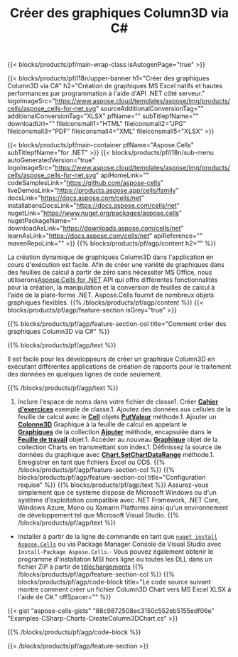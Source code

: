 ﻿---
title: Créer des graphiques Column3D via C#
url: /fr/net/create-column3d-chart/
description: C# Exemple de code pour créer des graphiques Column3D vers Excel à l'aide de la bibliothèque .NET. Utilisez ce code pour créer un graphique Column3D vers MS Excel dans VB.NET, Asp.NET ou toute autre application basée sur .NET.
---
{{< blocks/products/pf/main-wrap-class isAutogenPage="true" >}}

{{< blocks/products/pf/i18n/upper-banner h1="Créer des graphiques Column3D via C#" h2="Création de graphiques MS Excel natifs et hautes performances par programmation à l\'aide d\'API .NET côté serveur." logoImageSrc="https://www.aspose.cloud/templates/aspose/img/products/cells/aspose_cells-for-net.svg" sourceAdditionalConversionTag="" additionalConversionTag="XLSX" pfName="" subTitlepfName="" downloadUrl="" fileiconsmall1="HTML" fileiconsmall2="JPG" fileiconsmall3="PDF" fileiconsmall4="XML" fileiconsmall5="XLSX" >}}

{{< blocks/products/pf/main-container pfName="Aspose.Cells" subTitlepfName="for .NET" >}}
{{< blocks/products/pf/i18n/sub-menu autoGeneratedVersion="true" logoImageSrc="https://www.aspose.cloud/templates/aspose/img/products/cells/aspose_cells-for-net.svg" apiHomeLink="" codeSamplesLink="https://github.com/aspose-cells" liveDemosLink="https://products.aspose.app/cells/family" docsLink="https://docs.aspose.com/cells/net" installationsDocsLink="https://docs.aspose.com/cells/net" nugetLink="https://www.nuget.org/packages/aspose.cells" nugetPackageName="" downloadAsLink="https://downloads.aspose.com/cells/net" learnAsLink="https://docs.aspose.com/cells/net" apiReference="" mavenRepoLink="" >}}
{{% blocks/products/pf/agp/content h2="" %}}

La création dynamique de graphiques Column3D dans l'application en cours d'exécution est facile. Afin de créer une variété de graphiques dans des feuilles de calcul à partir de zéro sans nécessiter MS Office, nous utiliserons[Aspose.Cells for .NET](https://products.aspose.com/cells/net)  API qui offre différentes fonctionnalités pour la création, la manipulation et la conversion de feuilles de calcul à l'aide de la plate-forme .NET. Aspose.Cells fournit de nombreux objets graphiques flexibles.
{{% /blocks/products/pf/agp/content %}}
{{< blocks/products/pf/agp/feature-section isGrey="true" >}}

{{% blocks/products/pf/agp/feature-section-col title="Comment créer des graphiques Column3D via C#" %}}

{{% blocks/products/pf/agp/text %}}

Il est facile pour les développeurs de créer un graphique Column3D en exécutant différentes applications de création de rapports pour le traitement des données en quelques lignes de code seulement.

{{% /blocks/products/pf/agp/text %}}

1. Inclure l'espace de noms dans votre fichier de classe1. Créer [**Cahier d'exercices**](https://reference.aspose.com/cells/net/aspose.cells/workbook) exemple de classe.1. Ajoutez des données aux cellules de la feuille de calcul avec le [**Cell**](https://reference.aspose.com/cells/net/aspose.cells/cell) objets [**PutValeur**](https://reference.aspose.com/cells/net/aspose.cells/cell/methods/putvalue/index) méthode.1. Ajouter un [**Colonne3D**](https://reference.aspose.com/cells/net/aspose.cells.charts/charttype) Graphique à la feuille de calcul en appelant le [**Graphiques**](https://reference.aspose.com/cells/net/aspose.cells.charts/chartcollection) de la collection [**Ajouter**](https://reference.aspose.com/cells/net/aspose.cells.charts/chartcollection/methods/add) méthode, encapsulée dans le [**Feuille de travail**](https://reference.aspose.com/cells/net/aspose.cells/worksheet) objet.1. Accéder au nouveau [**Graphique**](https://reference.aspose.com/cells/net/aspose.cells.charts/chart) objet de la collection Charts en transmettant son index.1. Définissez la source de données du graphique avec [**Chart.SetChartDataRange**](https://https://reference.aspose.com/cells/net/aspose.cells.charts/chart/methods/setchartdatarange) méthode.1. Enregistrer en tant que fichiers Excel ou ODS.
{{% /blocks/products/pf/agp/feature-section-col %}}
{{% blocks/products/pf/agp/feature-section-col title="Configuration requise" %}}
{{% blocks/products/pf/agp/text %}}
Assurez-vous simplement que ce système dispose de Microsoft Windows ou d'un système d'exploitation compatible avec .NET Framework, .NET Core, Windows Azure, Mono ou Xamarin Platforms ainsi qu'un environnement de développement tel que Microsoft Visual Studio.
{{% /blocks/products/pf/agp/text %}}
- Installer à partir de la ligne de commande en tant que <code><a href="https://downloads.aspose.com/cells/net">nuget install Aspose.Cells</a></code> ou via Package Manager Console de Visual Studio avec <code>Install-Package Aspose.Cells</code>.- Vous pouvez également obtenir le programme d'installation MSI hors ligne ou toutes les DLL dans un fichier ZIP à partir de <a href="https://downloads.aspose.com/cells/net">téléchargements</a>
{{% /blocks/products/pf/agp/feature-section-col %}}
{{% blocks/products/pf/agp/code-block title="Le code source suivant montre comment créer un fichier Column3D Chart vers MS Excel XLSX à l\'aide de C#." offSpacer="" %}}

{{< gist "aspose-cells-gists" "88c9872508ec3150c552eb5155edf06e" "Examples-CSharp-Charts-CreateColumn3DChart.cs" >}}

{{% /blocks/products/pf/agp/code-block %}}

{{< /blocks/products/pf/agp/feature-section >}}

<!-- aboutfile Starts -->